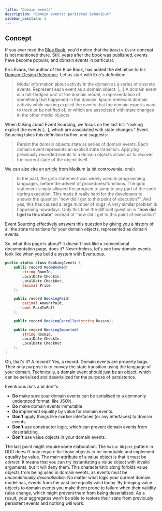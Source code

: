 ```yaml
---
title: "Domain events"
description: "Domain events: persisted behaviour"
sidebar_position: 3
---
```


## Concept

If you ever read the [Blue Book](https://www.domainlanguage.com/ddd/blue-book/), you'd notice that the `Domain Event` concept is not mentioned there. Still, years after the book was published, events have become popular, and domain events in particular.

Eric Evans, the author of the Blue Book, has added the definition to his [Domain-Design Reference](https://www.domainlanguage.com/ddd/reference/). Let us start with Eric's definition:

> Model information about activity in the domain as a series of discrete events. Represent each event as a domain object. [...]
> A domain event is a full-fledged part of the domain model, a representation of something that happened in the domain. Ignore irrelevant domain activity while making explicit the events that the domain experts want to track or be notified of, or which are associated with state changes in the other model objects.

When talking about Event Sourcing, we focus on the last bit: "making explicit the events [...], which are associated with state changes." Event Sourcing takes this definition further, and suggests:

> Persist the domain objects state as series of domain events. Each domain event represents an explicit state transition. Applying previously recorded events to a domain objects allows us to recover the current state of the object itself.

We can also cite an [article](https://suzdalnitski.medium.com/oop-will-make-you-suffer-846d072b4dce) from Medium (a bit controversial one):

> In the past, the goto statement was widely used in programming languages, before the advent of procedures/functions. The goto statement simply allowed the program to jump to any part of the code during execution. This made it really hard for the developers to answer the question “how did I get to this point of execution?”. And yes, this has caused a large number of bugs.
> A very similar problem is happening nowadays. Only this time the difficult question is **“how did I get to this state”** instead of “how did I get to this point of execution”.

Event Sourcing effectively answers this question by giving you a history of all the state transitions for your domain objects, represented as domain events.

So, what this page is about? It doesn't look like a conventional documentation page, does it? Nevertheless, let's see how domain events look like when you build a system with Eventuous.

```csharp title="BookingEvents.cs"
public static class BookingEvents {
    public record RoomBooked(
        string RoomId,
        LocalDate CheckIn,
        LocalDate CheckOut,
        decimal Price
    );

    public record BookingPaid(
        decimal AmountPaid,
        bool PaidInFull
    );

    public record BookingCancelled(string Reason);

    public record BookingImported(
        string RoomId,
        LocalDate CheckIn,
        LocalDate CheckOut
    );
}
```

Oh, that's it? A record? Yes, a record. Domain events are property bags. Their only purpose is to convey the state transition using the language of your domain. Technically, a domain event should just be an object, which can be serialised and deserialized for the purpose of persistence.

Eventuous do's and dont's:
- **Do** make sure your domain events can be serialised to a commonly understood format, like JSON.
- **Do** make domain events immutable.
- **Do** implement equality by value for domain events.
- **Don't** apply things like marker interfaces (or any interfaces) to domain events.
- **Don't** use constructor logic, which can prevent domain events from deserializing.
- **Don't** use value objects in your domain events.

The last point might require some elaboration. The `Value Object` pattern in DDD doesn't only require for those objects to be immutable and implement equality by value. The main attribute of a value object is that it must be _correct_. It means that you can try instantiating a value object with invalid arguments, but it will deny them. This characteristic along forbids value objects from being used in domain events, as events must be _unconditionally deserializable_. No matter what logic your current domain model has, events from the past are equally valid today. By bringing value objects to domain events you make them prone to failure when their validity rules change, which might prevent them from being deserialized. As a result, your aggregates won't be able to restore their state from previously persistent events and nothing will work.
